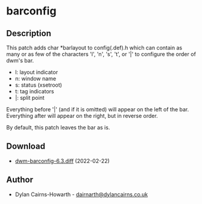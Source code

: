 barconfig
=========

Description
-----------
This patch adds char \*barlayout to config(.def).h which can contain as
many or as few of the characters 'l', 'n', 's', 't', or '|' to configure the order of dwm's bar.

* l: layout indicator
* n: window name
* s: status (xsetroot)
* t: tag indicators
* |: split point

Everything before '|' (and if it is omitted) will appear on the left of the bar. Everything after will appear on the right, but in reverse order.

By default, this patch leaves the bar as is.

Download
--------
* [dwm-barconfig-6.3.diff](dwm-barconfig-6.3.diff) (2022-02-22)

Author
-------
* Dylan Cairns-Howarth - <dairnarth@dylancairns.co.uk>
